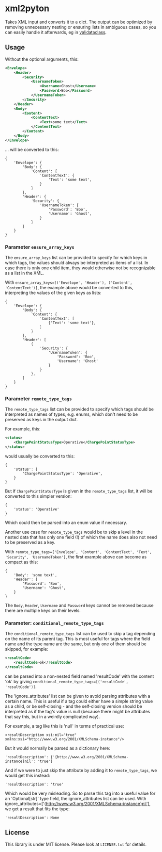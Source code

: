 # xml2pyton

Takes XML input and converts it to a dict. The output can be optimized by removing unnecessary nesting or ensuring lists
in ambiguous cases, so you can easily handle it afterwards, eg in [validataclass](https://pypi.org/project/validataclass/).

## Usage

Without the optional arguments, this:

```xml
<Envelope>
    <Header>
        <Security>
            <UsernameToken>
                <Username>Ghost</Username>
                <Password>Boo</Password>
            </UsernameToken>
        </Security>
    </Header>
    <Body>
        <Content>
            <ContentText>
                <Text>some text</Text>
            </ContentText>
        </Content>
    </Body>
</Envelope>
```

... will be converted to this:

```
{
    'Envelope': {
        'Body': {
            'Content': {
                'ContentText': {
                    'Text': 'some text',
                }
            }
        },
        'Header': {
            'Security': {
                'UsernameToken': {
                    'Password': 'Boo',
                    'Username': 'Ghost',
                }
            }
        }
    }
}
```


### Parameter `ensure_array_keys`

The `ensure_array_keys` list can be provided to specify for which keys in which tags, the values
should always be interpreted as items of a list. In case there is only one child item, they would otherwise
not be recognizable as a list in the XML.

With `ensure_array_keys=[('Envelope', 'Header'), ('Content', 'ContentText')]`,
the example above would be converted to this, interpreting the values of the given keys as lists:

```
{
    'Envelope': {
        'Body': {
            'Content': {
                'ContentText': [
                    {'Text': 'some text'},
                ]
            }
        },
        'Header': [
            {
                'Security': {
                    'UsernameToken': {
                        'Password': 'Boo',
                        'Username': 'Ghost'
                    }
                }
            },
        ]
    }
}
```


### Parameter `remote_type_tags`

The `remote_type_tags` list can be provided to specify which tags should be interpreted as names of types,
e.g. enums, which don't need to be preserved as keys in the output dict.

For example, this:

```xml
<status>
    <ChargePointStatusType>Operative</ChargePointStatusType>
</status>
```

would usually be converted to this:

```
{
    'status': {
        'ChargePointStatusType': 'Operative',
    }
}
```

But if `ChargePointStatusType` is given in the `remote_type_tags` list,  it will be converted to this
simpler version:

```
{
    'status': 'Operative'
}
```

Which could then be parsed into an enum value if necessary.

Another use case for `remote_type_tags` would be to skip a level in the nested data
that has only one field (!) of which the name does also not need to be preserved as a key.

With `remote_type_tags=['Envelope', 'Content', 'ContentText', 'Text', 'Security', 'UsernameToken']`,
the first example above can become as compact as this:

```
{
    'Body': 'some text',
    'Header': {
        'Password': 'Boo',
        'Username': 'Ghost',
    }
}
```

The `Body`, `Header`, `Username` and `Password` keys cannot be removed
because there are multiple keys on their levels.


### Parameter: `conditional_remote_type_tags`

The `conditional_remote_type_tags` list can be used to skip a tag depending on the name of its parent tag.
This is most useful for tags where the field name and the type name are the same,
but only one of them should be skipped, for example:

```xml
<resultCode>
    <resultCode>ok</resultCode>
</resultCode>
```

can be parsed into a non-nested field named 'resultCode' with the content 'ok'
by giving `conditional_remote_type_tags=[('resultCode', 'resultCode')]`.

The 'ignore_attributes' list can be given to avoid parsing attributes with a certain name.
This is useful if a tag could either have a simple string value as a child, or be self-closing -
and the self-closing version should be interpreted as if the tag's value is null
(because there might be attributes that say this, but in a weirdly complicated way).

For example, a tag like this is 'null' in terms of practical use:

```
<resultDescription xsi:nil="true" xmlns:xsi="http://www.w3.org/2001/XMLSchema-instance"/>
```

But it would normally be parsed as a dictionary here:

```
'resultDescription': {'{http://www.w3.org/2001/XMLSchema-instance}nil': 'true'}
```

And if we were to just skip the attribute by adding it to `remote_type_tags`, we would get this instead:

```
'resultDescription': 'true'
```

Which would be very misleading. So to parse this tag into a useful value for an 'Optional[str]' type field,
the ignore_attributes list can be used.
With ignore_attributes=['{http://www.w3.org/2001/XMLSchema-instance}nil'], we get a result that fits the type:

```
'resultDescription': None
```


## License

This library is under MIT license. Please look at `LICENSE.txt` for details.
